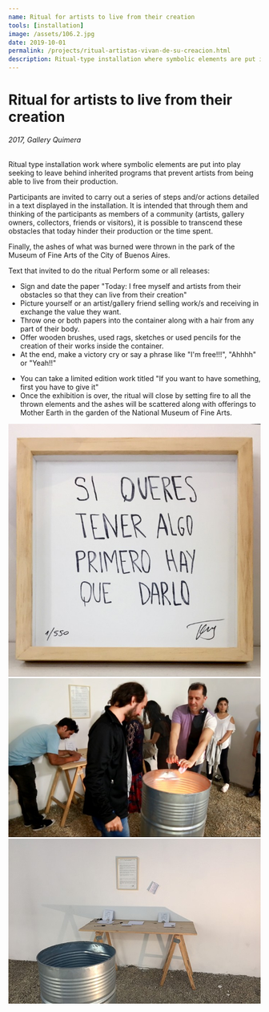```yaml
---
name: Ritual for artists to live from their creation
tools: [installation]
image: /assets/106.2.jpg
date: 2019-10-01
permalink: /projects/ritual-artistas-vivan-de-su-creacion.html
description: Ritual-type installation where symbolic elements are put into play seeking to leave behind inherited programs that prevent artists from being able to make a living from their production.
---
```


# Ritual for artists to live from their creation

###### 2017, Gallery Quimera

Ritual type installation work where symbolic elements are put into play seeking to leave behind inherited programs that prevent artists from being able to live from their production.

Participants are invited to carry out a series of steps and/or actions detailed in a text displayed in the installation. It is intended that through them and thinking of the participants as members of a community (artists, gallery owners, collectors, friends or visitors), it is possible to transcend these obstacles that today hinder their production or the time spent.

Finally, the ashes of what was burned were thrown in the park of the Museum of Fine Arts of the City of Buenos Aires.

Text that invited to do the ritual
Perform some or all releases:

- Sign and date the paper "Today: I free myself and artists from their obstacles so that they can live from their creation"
- Picture yourself or an artist/gallery friend selling work/s and receiving in exchange the value they want.
- Throw one or both papers into the container along with a hair from any part of their body.
- Offer wooden brushes, used rags, sketches or used pencils for the creation of their works inside the container.
- At the end, make a victory cry or say a phrase like "I'm free!!!", "Ahhhh" or "Yeah!!"

* You can take a limited edition work titled "If you want to have something, first you have to give it"
* Once the exhibition is over, the ritual will close by setting fire to all the thrown elements and the ashes will be scattered along with offerings to Mother Earth in the garden of the National Museum of Fine Arts.

![preview](/assets/106.1.jpg)
![preview](/assets/106.2.jpg)
![preview](/assets/106.3.jpg)
